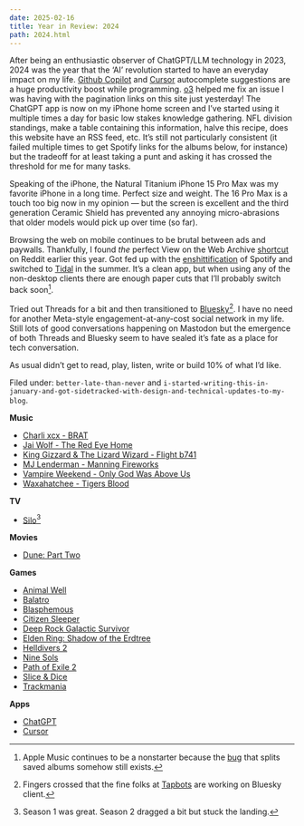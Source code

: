 ```yaml
---
date: 2025-02-16
title: Year in Review: 2024
path: 2024.html
---
```

After being an enthusiastic observer of ChatGPT/LLM technology in 2023, 2024 was the year that the ‘AI’ revolution started to have an everyday impact on my life. [Github Copilot](https://github.com/features/copilot) and [Cursor](https://www.cursor.com/) autocomplete suggestions are a huge productivity boost while programming. [o3](https://openai.com/index/openai-o3-mini/) helped me fix an issue I was having with the pagination links on this site just yesterday! The ChatGPT app is now on my iPhone home screen and I’ve started using it multiple times a day for basic low stakes knowledge gathering. NFL division standings, make a table containing this information, halve this recipe, does this website have an RSS feed, etc. It’s still not particularly consistent (it failed multiple times to get Spotify links for the albums below, for instance) but the tradeoff for at least taking a punt and asking it has crossed the threshold for me for many tasks.

Speaking of the iPhone, the Natural Titanium iPhone 15 Pro Max was my favorite iPhone in a long time. Perfect size and weight. The 16 Pro Max is a touch too big now in my opinion — but the screen is excellent and the third generation Ceramic Shield has prevented any annoying micro-abrasions that older models would pick up over time (so far).

Browsing the web on mobile continues to be brutal between ads and paywalls. Thankfully, I found _the_ perfect View on the Web Archive [shortcut](https://www.icloud.com/shortcuts/0e91a0d42e7d45e1b228c1cb151cd85b) on Reddit earlier this year. Got fed up with the [enshittification](https://en.wikipedia.org/wiki/Enshittification) of Spotify and switched to [Tidal](https://tidal.com/) in the summer. It’s a clean app, but when using any of the non-desktop clients there are enough paper cuts that I’ll probably switch back soon[^1].

Tried out Threads for a bit and then transitioned to [Bluesky](https://bsky.app/profile/bytesized.co)[^2]. I have no need for another Meta-style engagement-at-any-cost social network in my life. Still lots of good conversations happening on Mastodon but the emergence of both Threads and Bluesky seem to have sealed it’s fate as a place for tech conversation.

As usual didn’t get to read, play, listen, write or build 10% of what I’d like.

Filed under: `better-late-than-never` and `i-started-writing-this-in-january-and-got-sidetracked-with-design-and-technical-updates-to-my-blog`.

**Music**
- [Charli xcx - BRAT](https://open.spotify.com/album/2lIZef4lzdvZkiiCzvPKj7)
- [Jai Wolf - The Red Eye Home](https://open.spotify.com/album/0PZv0Qp8QQWJzzxJNshTI6)
- [King Gizzard & The Lizard Wizard - Flight b741](https://open.spotify.com/album/1hyEbrjx4XtesBvKDR3ez2)
- [MJ Lenderman - Manning Fireworks](https://open.spotify.com/album/1bKiiYGt1fzm9YMlTnUqpN)
- [Vampire Weekend - Only God Was Above Us](https://open.spotify.com/album/1W04wu2W4OIcuiNc5AMB3y)
- [Waxahatchee - Tigers Blood](https://open.spotify.com/album/2n3HUMLmNl0Cm2atVwWSK6)

**TV**
- [Silo](https://tv.apple.com/us/show/silo/umc.cmc.3yksgc857px0k0rqe5zd4jice)[^3]

**Movies**
- [Dune: Part Two](https://tv.apple.com/us/movie/dune-part-two/umc.cmc.363aycnv6vy9qgekvew6fveb9)

**Games**
- [Animal Well](https://store.steampowered.com/app/813230/ANIMAL_WELL/)
- [Balatro](https://store.steampowered.com/app/2379780/Balatro/)
- [Blasphemous](https://store.steampowered.com/app/774361/Blasphemous/)
- [Citizen Sleeper](https://store.steampowered.com/app/1578650/Citizen_Sleeper/)
- [Deep Rock Galactic Survivor](https://store.steampowered.com/app/2321470/Deep_Rock_Galactic_Survivor/)
- [Elden Ring: Shadow of the Erdtree](https://store.steampowered.com/app/2778580/ELDEN_RING_Shadow_of_the_Erdtree/)
- [Helldivers 2](https://store.steampowered.com/app/553850/HELLDIVERS_2/)
- [Nine Sols](https://store.steampowered.com/app/1809540/Nine_Sols/)
- [Path of Exile 2](https://store.steampowered.com/app/2694490/Path_of_Exile_2/)
- [Slice & Dice](https://store.steampowered.com/app/1775490/Slice__Dice/)
- [Trackmania](https://store.steampowered.com/app/2225070/Trackmania/)

**Apps**
- [ChatGPT](https://apps.apple.com/us/app/chatgpt/id6448311069)
- [Cursor](https://www.cursor.com/)

[^1]: Apple Music continues to be a nonstarter because the [bug](https://x.com/irace/status/1890069335550636207) that splits saved albums somehow still exists.
[^2]: Fingers crossed that the fine folks at [Tapbots](https://tapbots.com/) are working on Bluesky client.
[^3]: Season 1 was great. Season 2 dragged a bit but stuck the landing.